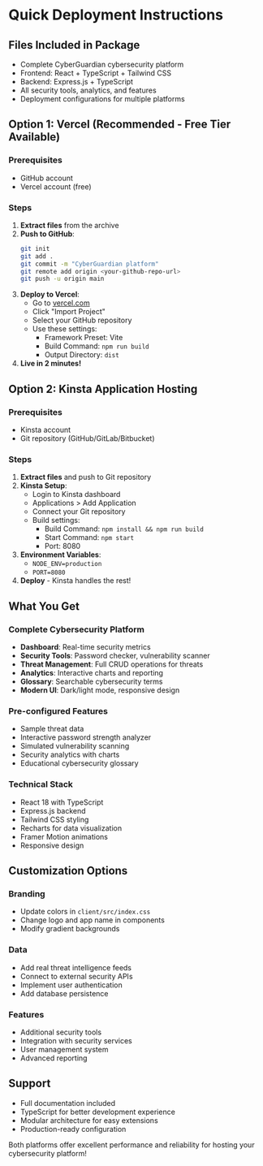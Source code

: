 # Quick Deployment Instructions

## Files Included in Package
- Complete CyberGuardian cybersecurity platform
- Frontend: React + TypeScript + Tailwind CSS
- Backend: Express.js + TypeScript
- All security tools, analytics, and features
- Deployment configurations for multiple platforms

## Option 1: Vercel (Recommended - Free Tier Available)

### Prerequisites
- GitHub account
- Vercel account (free)

### Steps
1. **Extract files** from the archive
2. **Push to GitHub**:
   ```bash
   git init
   git add .
   git commit -m "CyberGuardian platform"
   git remote add origin <your-github-repo-url>
   git push -u origin main
   ```
3. **Deploy to Vercel**:
   - Go to [vercel.com](https://vercel.com)
   - Click "Import Project"
   - Select your GitHub repository
   - Use these settings:
     - Framework Preset: Vite
     - Build Command: `npm run build`
     - Output Directory: `dist`
4. **Live in 2 minutes!**

## Option 2: Kinsta Application Hosting

### Prerequisites
- Kinsta account
- Git repository (GitHub/GitLab/Bitbucket)

### Steps
1. **Extract files** and push to Git repository
2. **Kinsta Setup**:
   - Login to Kinsta dashboard
   - Applications > Add Application
   - Connect your Git repository
   - Build settings:
     - Build Command: `npm install && npm run build`
     - Start Command: `npm start`
     - Port: 8080
3. **Environment Variables**:
   - `NODE_ENV=production`
   - `PORT=8080`
4. **Deploy** - Kinsta handles the rest!

## What You Get

### Complete Cybersecurity Platform
- **Dashboard**: Real-time security metrics
- **Security Tools**: Password checker, vulnerability scanner
- **Threat Management**: Full CRUD operations for threats
- **Analytics**: Interactive charts and reporting
- **Glossary**: Searchable cybersecurity terms
- **Modern UI**: Dark/light mode, responsive design

### Pre-configured Features
- Sample threat data
- Interactive password strength analyzer
- Simulated vulnerability scanning
- Security analytics with charts
- Educational cybersecurity glossary

### Technical Stack
- React 18 with TypeScript
- Express.js backend
- Tailwind CSS styling
- Recharts for data visualization
- Framer Motion animations
- Responsive design

## Customization Options

### Branding
- Update colors in `client/src/index.css`
- Change logo and app name in components
- Modify gradient backgrounds

### Data
- Add real threat intelligence feeds
- Connect to external security APIs
- Implement user authentication
- Add database persistence

### Features
- Additional security tools
- Integration with security services
- User management system
- Advanced reporting

## Support
- Full documentation included
- TypeScript for better development experience
- Modular architecture for easy extensions
- Production-ready configuration

Both platforms offer excellent performance and reliability for hosting your cybersecurity platform!